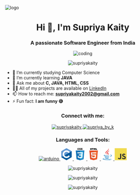 
![logo](https://camo.githubusercontent.com/1cc4a09c2e1425ea8299bad1e673df6139b484072801bede9a1d098a24981328/68747470733a2f2f692e6962622e636f2f6b3234343135622f4769746875622d42616e6e65722e676966)
<h1 align="center">Hi 👋, I'm Supriya Kaity</h1>
<h3 align="center">A passionate Software Engineer from India</h3>

<p align="center">
    <img alt="coding" width="400" src="https://camo.githubusercontent.com/19db51af5f90f1b152bc0b9078f5fe97053955be5074f03f17019c70345bdcdb/68747470733a2f2f6d69726f2e6d656469756d2e636f6d2f6d61782f313336302f302a37513379765349765f7430696f4a2d5a2e676966">
</p>

<p align="center"> 
    <img src="https://komarev.com/ghpvc/?username=supriyakaity&label=Profile%20views&color=0e75b6&style=flat" alt="supriyakaity" /> 
</p>

- 🔭 I’m currently studying Computer Science
- 🌱 I’m currently learning **JAVA**
- 💬 Ask me about **C, JAVA, HTML, CSS**
- 👨‍💻 All of my projects are available on [LinkedIn](https://www.linkedin.com/in/supriya-kaity/)
- 📫 How to reach me: **supriyakaity2002@gmail.com**
- ⚡ Fun fact: **I am funny 😅**

<h3 align="center">Connect with me:</h3>
<p align="center">
    <a href="https://linkedin.com/in/supriyakaity" target="_blank">
        <img align="center" src="https://raw.githubusercontent.com/rahuldkjain/github-profile-readme-generator/master/src/images/icons/Social/linked-in-alt.svg" alt="supriyakaity" height="30" width="40" />
    </a>
    <a href="https://instagram.com/supriya_by_k" target="_blank">
        <img align="center" src="https://raw.githubusercontent.com/rahuldkjain/github-profile-readme-generator/master/src/images/icons/Social/instagram.svg" alt="supriya_by_k" height="30" width="40" />
    </a>
</p>

<h3 align="center">Languages and Tools:</h3>
<p align="center">
    <a href="https://www.arduino.cc/" target="_blank" rel="noreferrer">
        <img src="https://cdn.worldvectorlogo.com/logos/arduino-1.svg" alt="arduino" width="40" height="40"/> 
    </a> 
    <a href="https://www.cprogramming.com/" target="_blank" rel="noreferrer">
        <img src="https://raw.githubusercontent.com/devicons/devicon/master/icons/c/c-original.svg" alt="c" width="40" height="40"/> 
    </a> 
    <a href="https://www.w3schools.com/css/" target="_blank" rel="noreferrer">
        <img src="https://raw.githubusercontent.com/devicons/devicon/master/icons/css3/css3-original-wordmark.svg" alt="css3" width="40" height="40"/> 
    </a> 
    <a href="https://www.w3.org/html/" target="_blank" rel="noreferrer">
        <img src="https://raw.githubusercontent.com/devicons/devicon/master/icons/html5/html5-original-wordmark.svg" alt="html5" width="40" height="40"/> 
    </a> 
    <a href="https://www.java.com" target="_blank" rel="noreferrer">
        <img src="https://raw.githubusercontent.com/devicons/devicon/master/icons/java/java-original.svg" alt="java" width="40" height="40"/> 
    </a> 
    <a href="https://developer.mozilla.org/en-US/docs/Web/JavaScript" target="_blank" rel="noreferrer">
        <img src="https://raw.githubusercontent.com/devicons/devicon/master/icons/javascript/javascript-original.svg" alt="javascript" width="40" height="40"/> 
    </a>
</p>

<p align="center">
    <img src="https://github-readme-stats.vercel.app/api/top-langs?username=supriyakaity&show_icons=true&locale=en&layout=compact" alt="supriyakaity" />
</p>

<p align="center">
    <img src="https://github-readme-stats.vercel.app/api?username=supriyakaity&show_icons=true&locale=en" alt="supriyakaity" />
</p>

<p align="center">
    <img src="https://github-readme-streak-stats.herokuapp.com/?user=supriyakaity&" alt="supriyakaity" />
</p>
